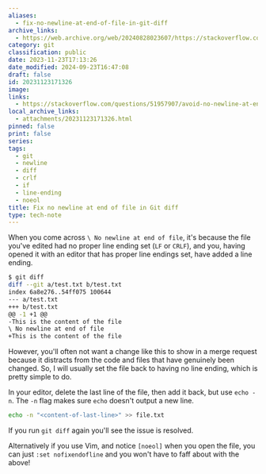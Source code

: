 ```yaml
---
aliases:
  - fix-no-newline-at-end-of-file-in-git-diff
archive_links:
  - https://web.archive.org/web/20240828023607/https://stackoverflow.com/questions/51957907/avoid-no-newline-at-end-of-file-in-git-diff
category: git
classification: public
date: 2023-11-23T17:13:26
date_modified: 2024-09-23T16:47:08
draft: false
id: 20231123171326
image: 
links:
  - https://stackoverflow.com/questions/51957907/avoid-no-newline-at-end-of-file-in-git-diff
local_archive_links:
  - attachments/20231123171326.html
pinned: false
print: false
series: 
tags:
  - git
  - newline
  - diff
  - crlf
  - if
  - line-ending
  - noeol
title: Fix no newline at end of file in Git diff
type: tech-note
---
```


When you come across `\ No newline at end of file`, it's because the file you've edited had no proper line ending set (`LF` or `CRLF`), and you, having opened it with an editor that has proper line endings set, have added a line ending.

```sh
$ git diff
diff --git a/test.txt b/test.txt
index 6a8e276..54ff075 100644
--- a/test.txt
+++ b/test.txt
@@ -1 +1 @@
-This is the content of the file
\ No newline at end of file
+This is the content of the file
```

However, you'll often not want a change like this to show in a merge request because it distracts from the code and files that have genuinely been changed. So, I will usually set the file back to having no line ending, which is pretty simple to do.

In your editor, delete the last line of the file, then add it back, but use `echo -n`. The `-n` flag makes sure `echo` doesn't output a new line.

```sh
echo -n "<content-of-last-line>" >> file.txt
```

If you run `git diff` again you'll see the issue is resolved.

Alternatively if you use Vim, and notice `[noeol]` when you open the file, you can just `:set nofixendofline` and you won't have to faff about with the above!
